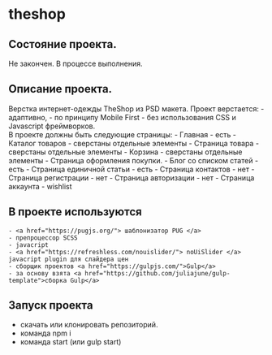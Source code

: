 # theshop

## Состояние проекта. 
   Не закончен. В процессе выполнения.

## Описание проекта.
   Верстка  интернет-одежды TheShop из PSD макета.
   Проект верстается:
    - адаптивно, 
    - по принципу Mobile First 
    - без использования CSS и Javascript фреймворков.    
   В проекте должны быть следующие страницы:
   	- Главная - есть
   	- Каталог товаров -  сверстаны отдельные элементы
   	- Страница товара -  сверстаны отдельные элементы
   	- Корзина -  сверстаны отдельные элементы
   	- Страница оформления покупки.
   	- Блог со списком статей - есть
   	- Страница единичной статьи - есть
   	- Страница контактов - нет
   	- Страница регистрации - нет
   	- Страница авторизации - нет
   	- Страница аккаунта
   	- wishlist

## В проекте используются
    - <a href="https://pugjs.org/"> шаблонизатор PUG </a>
    - препроцессор SCSS
    - javacript
    - <a href="https://refreshless.com/nouislider/"> noUiSlider </a> javacript plugin для слайдера цен
    - сборщик проектов <a href="https://gulpjs.com/">Gulp</a>
    - за основу взята <a href="https://github.com/juliajune/gulp-template">сборка Gulp</a>

## Запуск проекта
   - скачать или клонировать репозиторий.
   - команда npm i
   - команда start (или gulp start)



